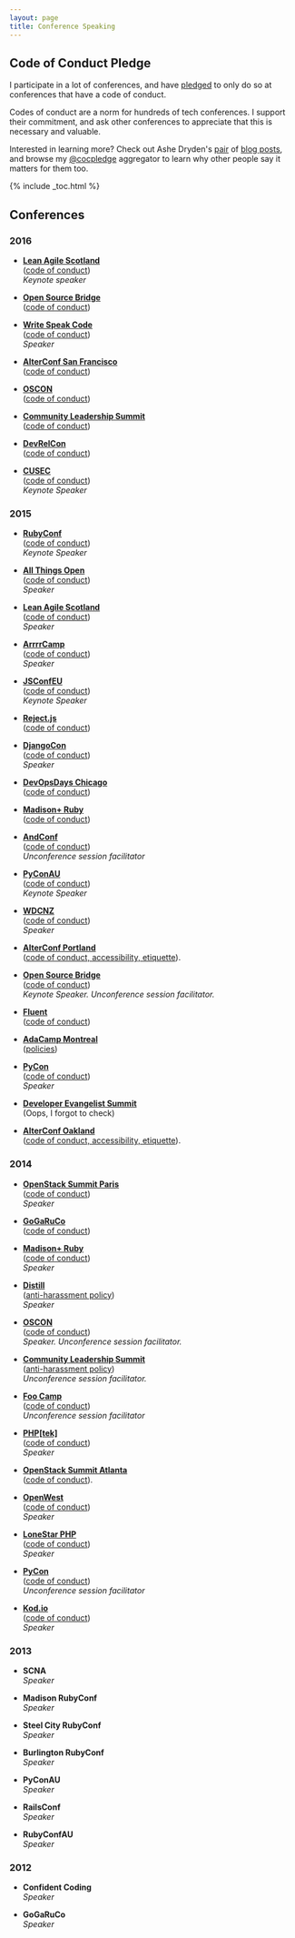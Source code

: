 ```yaml
---
layout: page
title: Conference Speaking
---
```


## Code of Conduct Pledge

I participate in a lot of conferences, and have <a href="https://twitter.com/cczona/status/380202566040027136">pledged</a> to only do so at conferences that have a code of conduct.

Codes of conduct are a norm for hundreds of tech conferences. I support their commitment, and ask other conferences to appreciate that this is necessary and valuable. 

Interested in learning more? Check out Ashe Dryden's <a href="http://www.ashedryden.com/blog/a-year-in-codes-of-conduct-at-tech-confs">pair</a> of <a href="http://www.ashedryden.com/blog/codes-of-conduct-101-faq">blog posts</a>, and browse my <a href="https://twitter.com/cocpledge">@cocpledge</a> aggregator to learn why other people say it matters for them too.


{% include _toc.html %}

## Conferences

### 2016


* **[Lean Agile Scotland](http://leanagile.scot)**<br>([code of conduct](http://leanagile.scot/code-of-conduct/))<br>*Keynote speaker*

* **[Open Source Bridge](http://opensourcebridge.org/)**<br>([code of conduct](http://opensourcebridge.org/about/code-of-conduct/))

* **[Write Speak Code](http://www.writespeakcode.com/)**<br>([code of conduct](http://www.writespeakcode.com/about/code-of-conduct/))<br>*Speaker*

* **[AlterConf San Francisco](http://www.alterconf.com/)**<br>([code of conduct](http://www.alterconf.com/code-of-conduct))

* **[OSCON](http://conferences.oreilly.com/oscon/open-source-us)**<br>([code of conduct](http://www.oreilly.com/conferences/code-of-conduct.html))

* **[Community Leadership Summit](http://www.communityleadershipsummit.com/)**<br>([code of conduct](http://www.communityleadershipsummit.com/about/harassment/))

* **[DevRelCon](http://sf2016.devrel.net/)** <br> ([code of conduct](http://sf2016.devrel.net/code-of-conduct/))

* **[CUSEC](http://2016.cusec.net/)**<br />([code of conduct](http://2016.cusec.net/coc.html))<br />*Keynote Speaker*


### 2015
<ul>
<li>
<p><strong><a href="http://rubyconf.org/">RubyConf</a></strong><br />
(<a href="http://rubyconf.org/policies">code of conduct</a>)<br />
<em>Keynote Speaker</em>
<br />
</li>

<li>
<p><strong><a href="http://allthingsopen.org/">All Things Open</a></strong><br />
(<a href="http://allthingsopen.org/code-of-conduct/">code of conduct</a>)<br />
<em>Speaker</em>
<br />
</li>

<li>
<p><strong><a href="http://www.leanagilescotland.com/">Lean Agile Scotland</a></strong><br />
(<a href="http://www.leanagilescotland.com/code_of_conduct">code of conduct</a>)<br />
<em>Speaker</em>
<br />
</li>

<li>
<p><strong><a href="arrrrcamp.be">ArrrrCamp</a></strong><br />
(<a href="http://2015.arrrrcamp.be/coc/">code of conduct</a>)<br />
<em>Speaker</em>
<br />
</li>

<li>
<p><strong><a href="http://2015.jsconf.eu">JSConfEU</a></strong><br />
(<a href="http://2015.jsconf.eu/code-of-conduct">code of conduct</a>)<br />
<em>Keynote Speaker</em>
<br />
</li>

<li>
<p><strong><a href="rejectjs.org">Reject.js</a></strong><br />
(<a href="http://rejectjs.org/#code_of_conduct">code of conduct</a>)
<br />
</li>

<li>
<p><strong><a href="https://2015.djangocon.us/">DjangoCon</a></strong><br />
(<a href="https://2015.djangocon.us/code_of_conduct/">code of conduct</a>)<br />
<em>Speaker</em>
</li>

<li>
<p><strong><a href="http://www.devopsdays.org/events/2015-chicago/">DevOpsDays Chicago</a></strong><br />
(<a href="http://www.devopsdays.org/events/2015-chicago/conduct/">code of conduct</a>)
</li>

<li>
<p><strong><a href="madisonpl.us/ruby/">Madison+ Ruby</a></strong><br />
(<a href="http://madisonpl.us/ruby/code-conduct/">code of conduct</a>)
</li>

<li>
<p><strong><a href="https://www.andconf.io/">AndConf</a></strong><br />
(<a href="https://www.andconf.io/code_of_conduct">code of conduct</a>)<br />
<em>Unconference session facilitator</em>
</li>

<li>
<p><strong><a href="http://2015.pycon-au.org/">PyConAU</a></strong><br />
(<a href="http://2015.pycon-au.org/register/code_of_conduct">code of conduct</a>)<br />
<em>Keynote Speaker</em>
<br />
</li>

<li>
<strong><a href="http://wdcnz.com/">WDCNZ</a></strong><br />
(<a href="http://wdcnz.com/downloads/WDCNZ%20Code%20of%20Conduct%20_%20T&C's.pdf">code of conduct</a>)<br />
<em>Speaker</em>
<br />
</li>

<li>
<p><strong><a href="http://www.alterconf.com/sessions/portland-or">AlterConf Portland</a></strong><br />
(<a href="http://www.alterconf.com/code-of-conduct">code of conduct, accessibility, etiquette</a>).
<br />
</li>

<li>
<p><strong><a href="http://opensourcebridge.org/">Open Source Bridge</a></strong><br />
(<a href="http://opensourcebridge.org/about/code-of-conduct/">code of conduct</a>)<br />
<em>Keynote Speaker. Unconference session facilitator.</em>
<br />
</li>

<li>
<p><strong><a href="http://fluentconf.com/javascript-html-2015">Fluent</a></strong><br />(<a href="http://www.oreilly.com/conferences/code-of-conduct.html">code of conduct</a>)
<br />

</li>
<li>
<p><strong><a href="http://montreal.adacamp.org/">AdaCamp Montreal</a>
</strong><br />
(<a href="http://montreal.adacamp.org/policies/">policies</a>)
<br />
</li>

<li>
<p><strong><a href="http://us.pycon.org/2015">PyCon</a></strong><br />
(<a href="http://us.pycon.org/2015/about/code-of-conduct/">code of conduct</a>)<br />
<em>Speaker</em>
<br />
</li>

<li>
<p><strong><a href="https://www.eventbrite.com/event/13540462889">Developer Evangelist Summit</a></strong><br />
(Oops, I forgot to check)
<br />
</li>

<li>
<p><strong><a href="http://www.alterconf.com/sessions/sfoakland-ca">AlterConf Oakland</a></strong><br />
(<a href="http://www.alterconf.com/code-of-conduct">code of conduct, accessibility, etiquette</a>).
<br />
</li>
</ul>

### 2014
<ul>
<li>
<p><strong><a href="https://www.openstack.org/summit/openstack-paris-summit-2014/">OpenStack Summit Paris</a></strong><br />
(<a href="https://www.openstack.org/summit/openstack-paris-summit-2014/code-of-conduct/">code of conduct</a>)<br />
<em>Speaker</em>
<br />
</li>

<li>
<p><strong><a href="http://gogaruco.com/">GoGaRuCo</a></strong><br />
(<a href="http://gogaruco.com/about/">code of conduct</a>)
</li>

<li>
<p><strong><a href="http://madisonpl.us/ruby/">Madison+ Ruby</a></strong><br />
(<a href="http://madisonpl.us/ruby/code-conduct/">code of conduct</a>)<br />
<em>Speaker</em>
<br />
</li>

<li>
<p><strong><a href="https://distill.engineyard.com/">Distill</a></strong><br />
(<a href="https://www.engineyard.com/community/anti-harassment-statement">anti-harassment policy</a>)<br />
<em>Speaker</em>
<br />
</li>

<li>
<p><strong><a href="http://www.oscon.com/oscon2014">OSCON</a></strong><br />
(<a href="http://oreilly.com/conferences/code-of-conduct.html">code of conduct</a>)<br />
<em>Speaker. Unconference session facilitator.</em>
<br />
</li>

<li>
<p><strong><a href="http://www.communityleadershipsummit.com">Community Leadership Summit</a></strong><br />
(<a href="http://www.communityleadershipsummit.com/about/harassment/">anti-harassment policy</a>)<br />
<em>Unconference session facilitator.</em>
<br />
</li>

<li>
<p><strong><a href="http://radar.oreilly.com/2014/07/signals-from-foo-camp-2014.html">Foo Camp</a> </strong><br />
(<a href="http://www.oreilly.com/conferences/code-of-conduct.html">code of conduct</a>)<br />
<em>Unconference session facilitator</em>
<br />
</li>

<li>
<p><strong><a href="http://www.phparch.com">PHP[tek]</a></strong><br />
(<a href="http://www.phparch.com/policies/code-of-conduct/">code of conduct</a>)<br />
<em>Speaker</em>
<br />
</li>

<li>
<p><strong><a href="https://www.openstack.org/summit/openstack-summit-atlanta-2014/">OpenStack Summit Atlanta</a></strong><br />
(<a href="https://www.openstack.org/summit/openstack-summit-atlanta-2014/the-openstack-summit-code-of-conduct/">code of conduct</a>).
<br />
</li>

<li>
<p><strong><a href="http://www.openwest.org/">OpenWest</a></strong><br />
(<a href="http://www.openwest.org/code-of-conduct/">code of conduct</a>)<br />
<em>Speaker</em>
<br />
</li>

<li>
<p><strong><a href="http://lonestarphp.com">LoneStar PHP</a></strong><br />
(<a href="http://lonestarphp.com/code-of-conduct">code of conduct</a>)<br />
<em>Speaker</em>
<br />
</li>

<li>
<p><strong><a href="https://us.pycon.org/2014/">PyCon</a></strong><br />
(<a href="https://us.pycon.org/2014/about/code-of-conduct/">code of conduct</a>)<br />
<em>Unconference session facilitator</em>
<br />
</li>

<li>
<p>
<strong><a href="http://linz.kod.io/">Kod.io</a></strong><br />
(<a href="http://linz.kod.io/">code of conduct</a>)<br />
<em>Speaker</em>
<br />
</li>
</ul>

### 2013
* **SCNA**<br><em>Speaker</em>

* **Madison RubyConf**<br><em>Speaker</em>

* **Steel City RubyConf**<br><em>Speaker</em>

* **Burlington RubyConf**<br><em>Speaker</em>

* **PyConAU**<br><em>Speaker</em>

* **RailsConf**<br><em>Speaker</em>

* **RubyConfAU**<br><em>Speaker</em>


### 2012

* **Confident Coding**<br><em>Speaker</em>

* **GoGaRuCo**<br><em>Speaker</em>
